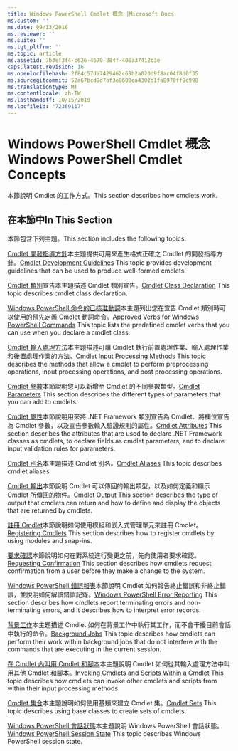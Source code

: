 ```yaml
---
title: Windows PowerShell Cmdlet 概念 |Microsoft Docs
ms.custom: ''
ms.date: 09/13/2016
ms.reviewer: ''
ms.suite: ''
ms.tgt_pltfrm: ''
ms.topic: article
ms.assetid: 7b3ef3f4-c626-4679-884f-406a37412b3e
caps.latest.revision: 16
ms.openlocfilehash: 2f84c57da7429462c69b2a020d9f8ac04f8d0f35
ms.sourcegitcommit: 52a67bcd9d7bf3e8600ea4302d1fa8970ff9c998
ms.translationtype: MT
ms.contentlocale: zh-TW
ms.lasthandoff: 10/15/2019
ms.locfileid: "72369117"
---
```

# <a name="windows-powershell-cmdlet-concepts"></a><span data-ttu-id="5c25e-102">Windows PowerShell Cmdlet 概念</span><span class="sxs-lookup"><span data-stu-id="5c25e-102">Windows PowerShell Cmdlet Concepts</span></span>

<span data-ttu-id="5c25e-103">本節說明 Cmdlet 的工作方式。</span><span class="sxs-lookup"><span data-stu-id="5c25e-103">This section describes how cmdlets work.</span></span>

## <a name="in-this-section"></a><span data-ttu-id="5c25e-104">在本節中</span><span class="sxs-lookup"><span data-stu-id="5c25e-104">In This Section</span></span>

<span data-ttu-id="5c25e-105">本節包含下列主題。</span><span class="sxs-lookup"><span data-stu-id="5c25e-105">This section includes the following topics.</span></span>

<span data-ttu-id="5c25e-106">[Cmdlet 開發指導方針](./cmdlet-development-guidelines.md)本主題提供可用來產生格式正確之 Cmdlet 的開發指導方針。</span><span class="sxs-lookup"><span data-stu-id="5c25e-106">[Cmdlet Development Guidelines](./cmdlet-development-guidelines.md) This topic provides development guidelines that can be used to produce well-formed cmdlets.</span></span>

<span data-ttu-id="5c25e-107">[Cmdlet 類別](./cmdlet-class-declaration.md)宣告本主題描述 Cmdlet 類別宣告。</span><span class="sxs-lookup"><span data-stu-id="5c25e-107">[Cmdlet Class Declaration](./cmdlet-class-declaration.md) This topic describes cmdlet class declaration.</span></span>

<span data-ttu-id="5c25e-108">[Windows PowerShell 命令的已核准動詞](./approved-verbs-for-windows-powershell-commands.md)本主題列出您在宣告 Cmdlet 類別時可以使用的預先定義 Cmdlet 動詞命令。</span><span class="sxs-lookup"><span data-stu-id="5c25e-108">[Approved Verbs for Windows PowerShell Commands](./approved-verbs-for-windows-powershell-commands.md) This topic lists the predefined cmdlet verbs that you can use when you declare a cmdlet class.</span></span>

<span data-ttu-id="5c25e-109">[Cmdlet 輸入處理方法](./cmdlet-input-processing-methods.md)本主題描述可讓 Cmdlet 執行前置處理作業、輸入處理作業和後置處理作業的方法。</span><span class="sxs-lookup"><span data-stu-id="5c25e-109">[Cmdlet Input Processing Methods](./cmdlet-input-processing-methods.md) This topic describes the methods that allow a cmdlet to perform preprocessing operations, input processing operations, and post processing operations.</span></span>

<span data-ttu-id="5c25e-110">[Cmdlet 參數](./cmdlet-parameters.md)本節說明您可以新增至 Cmdlet 的不同參數類型。</span><span class="sxs-lookup"><span data-stu-id="5c25e-110">[Cmdlet Parameters](./cmdlet-parameters.md) This section describes the different types of parameters that you can add to cmdlets.</span></span>

<span data-ttu-id="5c25e-111">[Cmdlet 屬性](./cmdlet-attributes.md)本節說明用來將 .NET Framework 類別宣告為 Cmdlet、將欄位宣告為 Cmdlet 參數，以及宣告參數輸入驗證規則的屬性。</span><span class="sxs-lookup"><span data-stu-id="5c25e-111">[Cmdlet Attributes](./cmdlet-attributes.md) This section describes the attributes that are used to declare .NET Framework classes as cmdlets, to declare fields as cmdlet parameters, and to declare input validation rules for parameters.</span></span>

<span data-ttu-id="5c25e-112">[Cmdlet 別名](./cmdlet-aliases.md)本主題描述 Cmdlet 別名。</span><span class="sxs-lookup"><span data-stu-id="5c25e-112">[Cmdlet Aliases](./cmdlet-aliases.md) This topic describes cmdlet aliases.</span></span>

<span data-ttu-id="5c25e-113">[Cmdlet 輸出](./cmdlet-output.md)本節說明 Cmdlet 可以傳回的輸出類型，以及如何定義和顯示 Cmdlet 所傳回的物件。</span><span class="sxs-lookup"><span data-stu-id="5c25e-113">[Cmdlet Output](./cmdlet-output.md) This section describes the type of output that cmdlets can return and how to define and display the objects that are returned by cmdlets.</span></span>

<span data-ttu-id="5c25e-114">[註冊 Cmdlet](./modules-and-snap-ins.md)本節說明如何使用模組和嵌入式管理單元來註冊 Cmdlet。</span><span class="sxs-lookup"><span data-stu-id="5c25e-114">[Registering Cmdlets](./modules-and-snap-ins.md) This section describes how to register cmdlets by using modules and snap-ins.</span></span>

<span data-ttu-id="5c25e-115">[要求確認](./requesting-confirmation-from-cmdlets.md)本節說明如何在對系統進行變更之前，先向使用者要求確認。</span><span class="sxs-lookup"><span data-stu-id="5c25e-115">[Requesting Confirmation](./requesting-confirmation-from-cmdlets.md) This section describes how cmdlets request confirmation from a user before they make a change to the system.</span></span>

<span data-ttu-id="5c25e-116">[Windows PowerShell 錯誤報表](./error-reporting-concepts.md)本節說明 Cmdlet 如何報告終止錯誤和非終止錯誤，並說明如何解讀錯誤記錄。</span><span class="sxs-lookup"><span data-stu-id="5c25e-116">[Windows PowerShell Error Reporting](./error-reporting-concepts.md) This section describes how cmdlets report terminating errors and non-terminating errors, and it describes how to interpret error records.</span></span>

<span data-ttu-id="5c25e-117">[背景工作](./background-jobs.md)本主題描述 Cmdlet 如何在背景工作中執行其工作，而不會干擾目前會話中執行的命令。</span><span class="sxs-lookup"><span data-stu-id="5c25e-117">[Background Jobs](./background-jobs.md) This topic describes how cmdlets can perform their work within background jobs that do not interfere with the commands that are executing in the current session.</span></span>

<span data-ttu-id="5c25e-118">[在 Cmdlet 內叫用 Cmdlet 和腳本](./invoking-cmdlets-and-scripts-within-a-cmdlet.md)本主題說明 Cmdlet 如何從其輸入處理方法中叫用其他 Cmdlet 和腳本。</span><span class="sxs-lookup"><span data-stu-id="5c25e-118">[Invoking Cmdlets and Scripts Within a Cmdlet](./invoking-cmdlets-and-scripts-within-a-cmdlet.md) This topic describes how cmdlets can invoke other cmdlets and scripts from within their input processing methods.</span></span>

<span data-ttu-id="5c25e-119">[Cmdlet 集合](./cmdlet-sets.md)本主題說明如何使用基類來建立 Cmdlet 集。</span><span class="sxs-lookup"><span data-stu-id="5c25e-119">[Cmdlet Sets](./cmdlet-sets.md) This topic describes using base classes to create sets of cmdlets.</span></span>

<span data-ttu-id="5c25e-120">[Windows PowerShell 會話狀態](./windows-powershell-session-state.md)本主題說明 Windows PowerShell 會話狀態。</span><span class="sxs-lookup"><span data-stu-id="5c25e-120">[Windows PowerShell Session State](./windows-powershell-session-state.md) This topic describes Windows PowerShell session state.</span></span>
